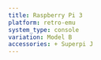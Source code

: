 ```yaml
---
title: Raspberry Pi 3
platform: retro-emu
system_type: console
variation: Model B
accessories: + Superpi J
---
```

